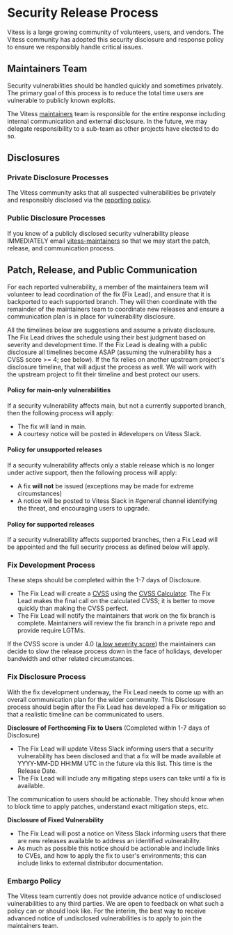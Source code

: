 # Security Release Process

Vitess is a large growing community of volunteers, users, and vendors. The Vitess community has
adopted this security disclosure and response policy to ensure we responsibly handle critical
issues.

## Maintainers Team

Security vulnerabilities should be handled quickly and sometimes privately. The primary goal of this
process is to reduce the total time users are vulnerable to publicly known exploits.

The Vitess [maintainers](MAINTAINERS.md) team is responsible for the entire response including internal communication and external disclosure. In the future, we may delegate responsibility to a sub-team as other projects have elected to do so.

## Disclosures

### Private Disclosure Processes

The Vitess community asks that all suspected vulnerabilities be privately and responsibly disclosed via the [reporting policy](README.md#reporting-security-vulnerabilities).

### Public Disclosure Processes

If you know of a publicly disclosed security vulnerability please IMMEDIATELY email
[vitess-maintainers](mailto:cncf-vitess-maintainers@lists.cncf.io) so that we may start the patch, release, and communication process.

## Patch, Release, and Public Communication

For each reported vulnerability, a member of the maintainers team will volunteer to lead coordination of the fix (Fix Lead), and ensure that it is backported to each supported branch. They will then coordinate with the remainder of the maintainers team to coordinate new releases and ensure a communication plan is in place for vulnerability disclosure.

All the timelines below are suggestions and assume a private disclosure. The Fix Lead drives the
schedule using their best judgment based on severity and development time. If the Fix Lead is
dealing with a public disclosure all timelines become ASAP (assuming the vulnerability has a CVSS
score >= 4; see below). If the fix relies on another upstream project's disclosure timeline, that
will adjust the process as well. We will work with the upstream project to fit their timeline and
best protect our users.

#### Policy for main-only vulnerabilities

If a security vulnerability affects main, but not a currently supported branch, then the following process will apply:

* The fix will land in main.
* A courtesy notice will be posted in #developers on Vitess Slack.

#### Policy for unsupported releases

If a security vulnerability affects only a stable release which is no longer under active support, then the following process will apply:

* A fix **will not** be issued (exceptions may be made for extreme circumstances)
* A notice will be posted to Vitess Slack in #general channel identifying the threat, and encouraging users to upgrade.

#### Policy for supported releases 

If a security vulnerability affects supported branches, then a Fix Lead will be appointed and the full security process as defined below will apply.

### Fix Development Process

These steps should be completed within the 1-7 days of Disclosure.

- The Fix Lead will create a
  [CVSS](https://www.first.org/cvss/specification-document) using the [CVSS
  Calculator](https://www.first.org/cvss/calculator/3.0). The Fix Lead makes the final call on the
  calculated CVSS; it is better to move quickly than making the CVSS perfect.
- The Fix Lead will notify the maintainers that work on the fix branch is complete. Maintainers will review the fix branch in a private repo and provide require LGTMs.

If the CVSS score is under 4.0 ([a low severity
score](https://www.first.org/cvss/specification-document#i5)) the maintainers can decide to slow the
release process down in the face of holidays, developer bandwidth and other related circumstances.

### Fix Disclosure Process

With the fix development underway, the Fix Lead needs to come up with an overall communication plan
for the wider community. This Disclosure process should begin after the Fix Lead has developed a Fix
or mitigation so that a realistic timeline can be communicated to users.

**Disclosure of Forthcoming Fix to Users** (Completed within 1-7 days of Disclosure)

- The Fix Lead will update Vitess Slack informing users that a security vulnerability has been disclosed and that a fix will be made available at YYYY-MM-DD HH:MM UTC in the future via this list. This time is the Release Date.
- The Fix Lead will include any mitigating steps users can take until a fix is available.

The communication to users should be actionable. They should know when to block time to apply
patches, understand exact mitigation steps, etc.

**Disclosure of Fixed Vulnerability**

- The Fix Lead will post a notice on Vitess Slack informing users that there are new releases available to address an identified vulnerability.  
- As much as possible this notice should be actionable and include links to CVEs, and how to apply the fix to user's environments; this can include links to external distributor documentation.

### Embargo Policy

The Vitess team currently does not provide advance notice of undisclosed vulnerabilities to any third parties. We are open to feedback on what such a policy can or should look like.  For the interim, the best way to receive advanced notice of undisclosed vulnerabilities is to apply to join the maintainers team.
